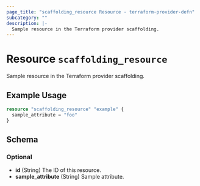 ```yaml
---
page_title: "scaffolding_resource Resource - terraform-provider-defn"
subcategory: ""
description: |-
  Sample resource in the Terraform provider scaffolding.
---
```


# Resource `scaffolding_resource`

Sample resource in the Terraform provider scaffolding.

## Example Usage

```terraform
resource "scaffolding_resource" "example" {
  sample_attribute = "foo"
}
```

## Schema

### Optional

- **id** (String) The ID of this resource.
- **sample_attribute** (String) Sample attribute.



